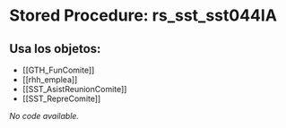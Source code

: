 # Stored Procedure: rs_sst_sst044IA

## Usa los objetos:
- [[GTH_FunComite]]
- [[rhh_emplea]]
- [[SST_AsistReunionComite]]
- [[SST_RepreComite]]

*No code available.*
